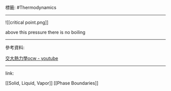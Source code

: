 標籤: #Thermodynamics 

---

![[critical point.png]]

above this pressure there is no boiling

---

參考資料:

[交大熱力學ocw - youtube](https://youtube.com/playlist?list=PLj6E8qlqmkFt83RMhWiOggy669xF9Z3aA)

---

link:

[[Solid, Liquid, Vapor]]
[[Phase Boundaries]]